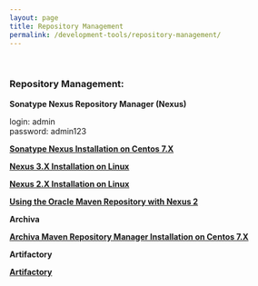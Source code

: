 ```yaml
---
layout: page
title: Repository Management
permalink: /development-tools/repository-management/
---
```


<br/>

### Repository Management:


**Sonatype Nexus Repository Manager (Nexus)**

login: admin  
password: admin123  


<strong><a href="Run Nexus in Docker container">Sonatype Nexus Installation on Centos 7.X</a></strong>


<strong><a href="/development-tools/repository-management/nexus/3/installation-on-linux/">Nexus 3.X Installation on Linux</a></strong>


<strong><a href="/development-tools/repository-management/nexus/2/installation-on-linux/">Nexus 2.X Installation on Linux</a></strong>

<strong><a href="/development-tools/repository-management/nexus/2/using-the-oracle-maven-repository-with-nexus/">Using the Oracle Maven Repository with Nexus 2</a></strong>



**Archiva**

<strong><a href="/development-tools/repository-management/archiva/installation/">Archiva Maven Repository Manager Installation on Centos 7.X</a></strong>

**Artifactory**

<strong><a href="https://www.jfrog.com/blog/fronting-oracle-maven-repository-artifactory/" rel="nofollow">Artifactory</a></strong>
